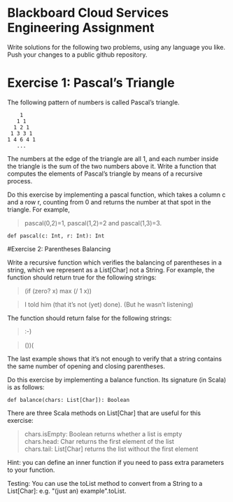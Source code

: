 # Blackboard Cloud Services Engineering Assignment

Write solutions for the following two problems, using any language you like. Push your changes to a public github repository.

# Exercise 1: Pascal’s Triangle  

The following pattern of numbers is called Pascal’s triangle.

        1  
       1 1  
      1 2 1  
     1 3 3 1   
    1 4 6 4 1  
       ...  

The numbers at the edge of the triangle are all 1, and each number inside the triangle is the sum of the two numbers above it. Write a function that computes the elements of Pascal’s triangle by means of a recursive process.

Do this exercise by implementing a pascal function, which takes a column c and a row r, counting from 0 and returns the number at that spot in the triangle. For example, 

>pascal(0,2)=1, pascal(1,2)=2 and pascal(1,3)=3.

    def pascal(c: Int, r: Int): Int  

#Exercise 2: Parentheses Balancing  

Write a recursive function which verifies the balancing of parentheses in a string, which we represent as a List[Char] not a String. For example, the function should return true for the following strings:

>(if (zero? x) max (/ 1 x))  

>I told him (that it’s not (yet) done). (But he wasn’t listening)  

The function should return false for the following strings:

>:-)  

>())(  

The last example shows that it’s not enough to verify that a string contains the same number of opening and closing parentheses.

Do this exercise by implementing a balance function. Its signature (in Scala) is as follows:

    def balance(chars: List[Char]): Boolean

There are three Scala methods on List[Char] that are useful for this exercise:

>chars.isEmpty: Boolean returns whether a list is empty  
>chars.head: Char returns the first element of the list  
>chars.tail: List[Char] returns the list without the first element

Hint: you can define an inner function if you need to pass extra parameters to your function.

Testing: You can use the toList method to convert from a String to a List[Char]: e.g. "(just an) example".toList.
